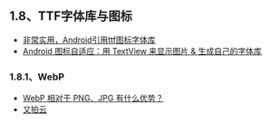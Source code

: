 ## 1.8、TTF字体库与图标
- [非常实用，Android引用ttf图标字体库](http://blog.csdn.net/gold_brick/article/details/53894597)
- [Android 图标自适应：用 TextView 来显示图片 & 生成自己的字体库](http://www.jianshu.com/p/e95890e56bc2)


### 1.8.1、WebP
- [WebP 相对于 PNG、JPG 有什么优势？](https://www.zhihu.com/question/27201061)
- [又拍云](https://www.upyun.com/webp)